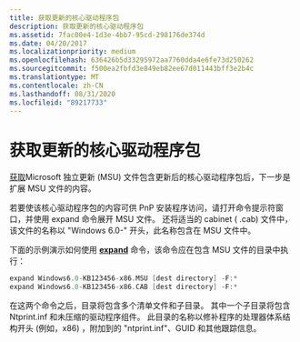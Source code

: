 ```yaml
---
title: 获取更新的核心驱动程序包
description: 获取更新的核心驱动程序包
ms.assetid: 7fac00e4-1d3e-4bb7-95cd-298176de374d
ms.date: 04/20/2017
ms.localizationpriority: medium
ms.openlocfilehash: 636426b5d33295972aa7760dda4e6fe73d250262
ms.sourcegitcommit: f500ea2fbfd3e849eb82ee67d011443bff3e2b4c
ms.translationtype: MT
ms.contentlocale: zh-CN
ms.lasthandoff: 08/31/2020
ms.locfileid: "89217733"
---
```

# <a name="getting-the-updated-core-driver-package"></a>获取更新的核心驱动程序包

[获取](constructing-a-package-aware-driver-with-updated-core-drivers.md)Microsoft 独立更新 (MSU) 文件包含更新后的核心驱动程序包后，下一步是扩展 MSU 文件的内容。

若要使该核心驱动程序包的内容可供 PnP 安装程序访问，请打开命令提示符窗口，并使用 expand 命令展开 MSU 文件。 还将适当的 cabinet ( .cab) 文件中，该文件的名称以 "Windows 6.0-" 开头，此名称包含在 MSU 文件中。

下面的示例演示如何使用 [**expand**](/previous-versions/windows/it-pro/windows-xp/bb490903(v=technet.10)) 命令，该命令应在包含 MSU 文件的目录中执行：

```cpp
expand Windows6.0-KB123456-x86.MSU [dest directory] -F:*
expand Windows6.0-KB123456-x86.CAB [dest directory] -F:*
```

在这两个命令之后，目录将包含多个清单文件和子目录。 其中一个子目录将包含 Ntprint.inf 和未压缩的驱动程序组件。 此目录的名称以修补程序的处理器体系结构开头 (例如，x86) ，附加到的 "ntprint.inf"、GUID 和其他跟踪信息。